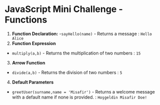 # JavaScript Mini Challenge - Functions 

1. **Function Declaration:** 
-`sayHello(name)` - Returns a message : `Hello Alice`
2. **Function Expression** 
- `multiply(a,b)` - Returns the multiplication of two numbers : `15`
3. **Arrow Function** 
- `divide(a,b)` - Returns the division of two numbers : `5`
4. **Default Parameters** 
- `greetUser(surname,name = 'Misafir')` - Returns a welcome message with a default name if none is provided. : `Hoşgeldin Misafir Doe!`

